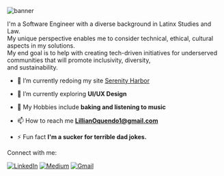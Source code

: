 <img align="center" src="https://i.ibb.co/YWcHZrZ/banner.png" alt="banner" border="0">

<p align="left">   I'm a Software Engineer with a diverse background in Latinx Studies and Law. <br>
  My unique perspective enables me to consider technical, ethical, cultural aspects in my solutions.<br>
  My end goal is to help with creating tech-driven initiatives for underserved communities that will promote inclusivity, diversity, <br>and sustainability.</p>

- 🔭 I’m currently redoing my site [Serenity Harbor](https://github.com/LillianOquendo/Serenity-Harbor-2.0)

- 🌱 I’m currently exploring **UI/UX Design**

- 🌟 My Hobbies include **baking and listening to music**

- 📫 How to reach me **LillianOquendo1@gmail.com**

- ⚡ Fun fact **I'm a sucker for terrible dad jokes.**

Connect with me:

[![LinkedIn](https://img.shields.io/badge/linkedin-%230077B5.svg?style=for-the-badge&logo=linkedin&logoColor=white)](https://www.linkedin.com/in/lillian-oquendo/)
[![Medium](https://img.shields.io/badge/Medium-12100E?style=for-the-badge&logo=medium&logoColor=white)](https://medium.com/@lillianoquendo1)
[![Gmail](https://img.shields.io/badge/Gmail-D14836?style=for-the-badge&logo=gmail&logoColor=white)](mailto:lillianoquendo1@gmail.com)




